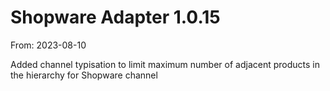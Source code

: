 # Shopware Adapter 1.0.15
From: 2023-08-10

Added channel typisation to limit maximum number of adjacent products in the hierarchy for Shopware channel